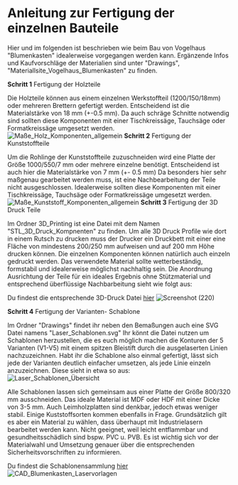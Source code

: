 # Anleitung zur Fertigung der einzelnen Bauteile

Hier und im folgenden ist beschrieben wie beim Bau von Vogelhaus "Blumenkasten" idealerweise vorgegangen werden kann. Ergänzende Infos und Kaufvorschläge der Materialien sind unter "Drawings", "Materiallsite_Vogelhaus_Blumenkasten" zu finden. 

__Schritt 1__ Fertigung der Holzteile

Die Holzteile können aus einem einzelnen Werkstoffteil (1200/150/18mm) oder mehreren Brettern gefertigt werden. Entscheidend ist die Materialstärke von 18 mm (+-0.5 mm). Da auch schräge Schnitte notwendig sind sollten diese Komponenten mit einer Tischkreissäge, Tauchsäge oder Formatkreissäge umgesetzt werden.  
![Maße_Holz_Komponenten_allgemein](https://github.com/user-attachments/assets/ace79ac5-c71b-4e33-96fb-10db28858783)
__Schritt 2__ Fertigung der Kunststoffteile 

Um die Rohlinge der Kunststoffteile zuzuschneiden wird eine Platte der Größe 1000/550/7 mm oder mehrere einzelne benötigt. 
Entscheidend ist auch hier die Materialstärke von 7 mm (+- 0.5 mm) Da besonders hier sehr maßgenau gearbeitet werden muss, ist eine Nachbearbeitung der Teile nicht ausgeschlossen. Idealerweise sollten diese Komponenten mit einer Tischkreissäge, Tauchsäge oder Formatkreissäge umgesetzt werden.   
![Maße_Kunststoff_Komponenten_allgemein](https://github.com/user-attachments/assets/e1bbb7f0-3812-4325-95ea-8a4ef52fe5c5)
__Schritt 3__ Fertigung der 3D Druck Teile 

Im Ordner 3D_Printing ist eine Datei mit dem Namen "STL_3D_Druck_Kompnenten" zu finden. Um alle 3D Druck Profile wie dort in einem Rutsch zu drucken muss der Drucker ein Druckbett mit einer eine Fläche von mindestens 200/250 mm aufweisen und auf 200 mm Höhe drucken können. Die einzelnen Komponenten können natürlich auch einzeln gedruckt werden. Das verwendete Material sollte wetterbeständig, formstabil und idealerweise möglichst nachhaltig sein. Die Anordnung Ausrichtung der Teile für ein ideales Ergebnis ohne Stützmaterial und entsprechend überflüssige Nachbarbeitung sieht wie folgt aus: 

Du findest die entsprechende 3D-Druck Datei [hier](../3D_printing/STL_3D_Druck_Komponenten.STL)
![Screenshot (220)](https://github.com/user-attachments/assets/7dcbe37e-320a-42c9-bafc-f180ae45f9b0)


__Schritt 4__ Fertigung der Varianten- Schablone 

Im Ordner "Drawings" findet ihr neben den Bemaßungen auch eine SVG Datei namens "Laser_Schablonen.svg" Ihr könnt die Datei nutzen um Schablonen herzustellen, die es euch möglich machen die Konturen der 5 Varianten (V1-V5) mit einem spitzen Bleistift durch die ausgelaserten Linien nachzuzeichnen. Habt ihr die Schablone also einmal gefertigt, lässt sich jede der Varianten deutlich einfacher umsetzen, als jede Linie einzeln anzuzeichnen. Diese sieht in etwa so aus:   
![Laser_Schablonen_Übersicht](https://github.com/user-attachments/assets/7fcbe509-ae97-4043-8d28-7db81321f294)

Alle Schablonen lassen sich gemeinsam aus einer Platte der Größe 800/320 mm ausschneiden. 
Das ideale Material ist MDF oder HDF mit einer Dicke von 3-5 mm. Auch Leimholzplatten sind denkbar, jedoch etwas weniger stabil. Einige Kuststoffsorten kommen ebenfalls in Frage.  Grundsätzlich gilt es aber ein Material zu wählen, dass überhaupt mit Industrielasern bearbeitet werden kann. Nicht geeignet, weil leicht entflammbar und gesundheitsschädlich sind bspw. PVC u. PVB. Es ist wichtig sich vor der Materialwahl und Umsetzung genauer über die entsprechenden Sicherheitsvorschriften zu informieren. 

Du findest die Schablonensammlung [hier](../Drawings/Laser_Schablonen.svg) 
![CAD_Blumenkasten_Laservorlagen](https://github.com/user-attachments/assets/c39a5036-7ba8-423d-8a2a-dae85535edfc)






